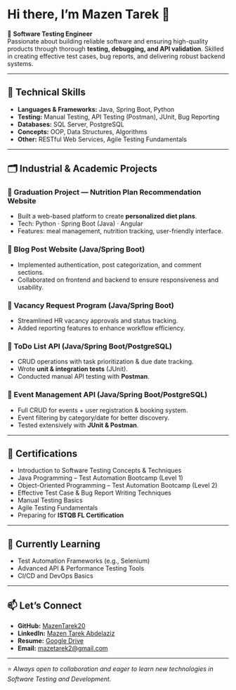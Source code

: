 # Hi there, I’m Mazen Tarek 👋

🎯 **Software Testing Engineer**  
Passionate about building reliable software and ensuring high-quality products through thorough **testing, debugging, and API validation**. Skilled in creating effective test cases, bug reports, and delivering robust backend systems.

---

## 🔧 Technical Skills
- **Languages & Frameworks:** Java, Spring Boot, Python  
- **Testing:** Manual Testing, API Testing (Postman), JUnit, Bug Reporting  
- **Databases:** SQL Server, PostgreSQL  
- **Concepts:** OOP, Data Structures, Algorithms  
- **Other:** RESTful Web Services, Agile Testing Fundamentals  

---

## 🗂 Industrial & Academic Projects

### 🔹 Graduation Project — Nutrition Plan Recommendation Website  
- Built a web-based platform to create **personalized diet plans**.  
- Tech: Python · Spring Boot (Java) · Angular  
- Features: meal management, nutrition tracking, user-friendly interface.  

### 🔹 Blog Post Website (Java/Spring Boot)  
- Implemented authentication, post categorization, and comment sections.  
- Collaborated on frontend and backend to ensure responsiveness and usability.  

### 🔹 Vacancy Request Program (Java/Spring Boot)  
- Streamlined HR vacancy approvals and status tracking.  
- Added reporting features to enhance workflow efficiency.  

### 🔹 ToDo List API (Java/Spring Boot/PostgreSQL)  
- CRUD operations with task prioritization & due date tracking.  
- Wrote **unit & integration tests** (JUnit).  
- Conducted manual API testing with **Postman**.  

### 🔹 Event Management API (Java/Spring Boot/PostgreSQL)  
- Full CRUD for events + user registration & booking system.  
- Event filtering by category/date for better discovery.  
- Tested extensively with **JUnit & Postman**.  

---

## 📜 Certifications
- Introduction to Software Testing Concepts & Techniques  
- Java Programming – Test Automation Bootcamp (Level 1)  
- Object-Oriented Programming – Test Automation Bootcamp (Level 2)  
- Effective Test Case & Bug Report Writing Techniques  
- Manual Testing Basics  
- Agile Testing Fundamentals  
- Preparing for **ISTQB FL Certification**  

---

## 🌱 Currently Learning
- Test Automation Frameworks (e.g., Selenium)  
- Advanced API & Performance Testing Tools  
- CI/CD and DevOps Basics  

---

## 📫 Let’s Connect
- **GitHub:** [MazenTarek20](https://github.com/MazenTarek20)  
- **LinkedIn:** [Mazen Tarek Abdelaziz](http://www.linkedin.com/in/mazen-tarek-abdelaziz-a08a42232)
- **Resume:** [Google Drive](https://drive.google.com/file/d/1pEr3eSofVjqTZ9STVcl_CsrSrcIt0-N_/view?usp=sharing)
- **Email:** mazetarek2@gmail.com  

---
⭐️ *Always open to collaboration and eager to learn new technologies in Software Testing and Development.*
